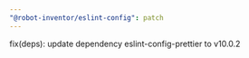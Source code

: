 ```yaml
---
"@robot-inventor/eslint-config": patch
---
```


fix(deps): update dependency eslint-config-prettier to v10.0.2
